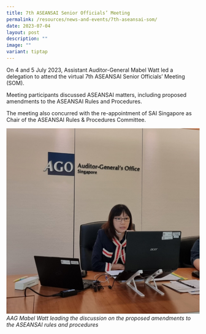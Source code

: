 ```yaml
---
title: 7th ASEANSAI Senior Officials’ Meeting
permalink: /resources/news-and-events/7th-aseansai-som/
date: 2023-07-04
layout: post
description: ""
image: ""
variant: tiptap
---
```

On 4 and 5 July 2023, Assistant Auditor-General Mabel Watt led a delegation to attend the virtual 7th ASEANSAI Senior Officials’ Meeting (SOM). 

Meeting participants discussed ASEANSAI matters, including proposed amendments to the ASEANSAI Rules and Procedures. 

The meeting also concurred with the re-appointment of SAI Singapore as Chair of the ASEANSAI Rules & Procedures Committee.

![](/images/News_Events_Photos/2023/aseansai_som2023.jpg)
*AAG Mabel Watt leading the discussion on the proposed amendments to the ASEANSAI rules and procedures*